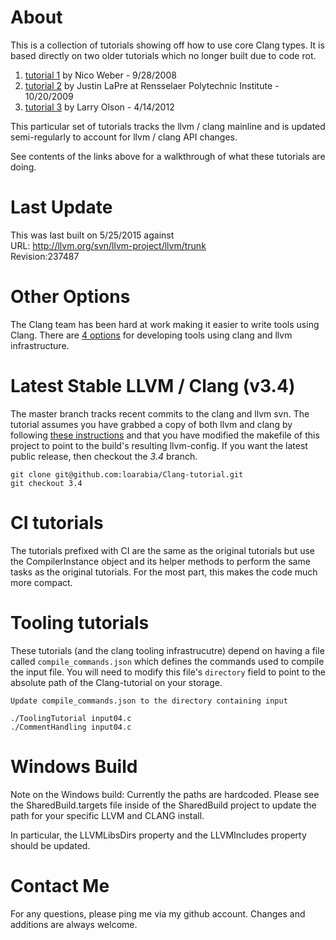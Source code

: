 # About #
This is a collection of tutorials showing off how to use core Clang types. It is based directly on two older tutorials which no longer built due to code rot.

1. [tutorial 1](http://amnoid.de/tmp/clangtut/tut.html) by Nico Weber - 9/28/2008
2. [tutorial 2](http://www.cs.rpi.edu/~laprej/clang.html) by Justin LaPre at Rensselaer Polytechnic Institute - 10/20/2009
3. [tutorial 3](https://github.com/loarabia/Clang-tutorial/wiki/TutorialOrig) by Larry Olson - 4/14/2012

This particular set of tutorials tracks the llvm / clang mainline and is updated semi-regularly to account for llvm / clang API changes.

See contents of the links above for a walkthrough of what these tutorials are doing.

# Last Update #
This was last built on 5/25/2015 against  
URL: http://llvm.org/svn/llvm-project/llvm/trunk  
Revision:237487

# Other Options #
The Clang team has been hard at work making it easier to write tools using Clang. There are [4 options](http://clang.llvm.org/docs/Tooling.html)
for developing tools using clang and llvm infrastructure.

# Latest Stable LLVM / Clang (v3.4) #
The master branch tracks recent commits to the clang and llvm svn. The tutorial assumes
you have grabbed a copy of both llvm and clang by following [these instructions](http://clang.llvm.org/get_started.html)
and that you have modified the makefile of this project to point to the build's resulting llvm-config. If you want
the latest public release, then checkout the *3.4* branch.

    git clone git@github.com:loarabia/Clang-tutorial.git
    git checkout 3.4

# CI tutorials #
The tutorials prefixed with CI are the same as the original tutorials but use the CompilerInstance object and
its helper methods to perform the same tasks as the original tutorials. For the most part, this makes the code
much more compact.

# Tooling tutorials #
These tutorials (and the clang tooling infrastrucutre) depend on having a file called `compile_commands.json` which
defines the commands used to compile the input file. You will need to modify this file's `directory` field to point
to the absolute path of the Clang-tutorial on your storage.

    Update compile_commands.json to the directory containing input

    ./ToolingTutorial input04.c
    ./CommentHandling input04.c

# Windows Build #
Note on the Windows build: Currently the paths are hardcoded. Please see the SharedBuild.targets file
inside of the SharedBuild project to update the path for your specific LLVM and CLANG install.

In particular, the LLVMLibsDirs property and the LLVMIncludes property should be updated.

# Contact Me #
For any questions, please ping me via my github account. Changes and additions are always welcome.
